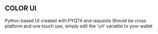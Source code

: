 ## COLOR UI 

Python based UI created with PYQT4 and requests
Should be cross platform and one touch use, 
simply edit the 'url' variable to your wallet